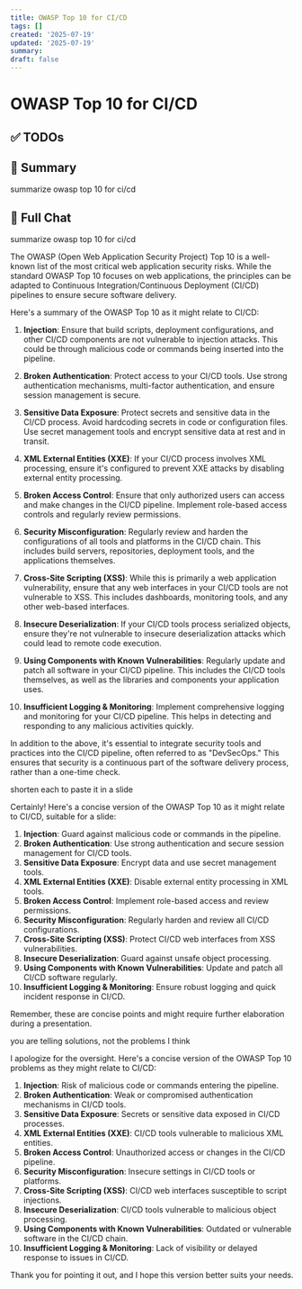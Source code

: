 ```yaml
---
title: OWASP Top 10 for CI/CD
tags: []
created: '2025-07-19'
updated: '2025-07-19'
summary:
draft: false
---
```


# OWASP Top 10 for CI/CD

## ✅ TODOs


## 📌 Summary
summarize owasp top 10 for ci/cd

## 🧠 Full Chat


summarize owasp top 10 for ci/cd

The OWASP (Open Web Application Security Project) Top 10 is a well-known list of the most critical web application security risks. While the standard OWASP Top 10 focuses on web applications, the principles can be adapted to Continuous Integration/Continuous Deployment (CI/CD) pipelines to ensure secure software delivery.

Here's a summary of the OWASP Top 10 as it might relate to CI/CD:

1. **Injection**: Ensure that build scripts, deployment configurations, and other CI/CD components are not vulnerable to injection attacks. This could be through malicious code or commands being inserted into the pipeline.

2. **Broken Authentication**: Protect access to your CI/CD tools. Use strong authentication mechanisms, multi-factor authentication, and ensure session management is secure.

3. **Sensitive Data Exposure**: Protect secrets and sensitive data in the CI/CD process. Avoid hardcoding secrets in code or configuration files. Use secret management tools and encrypt sensitive data at rest and in transit.

4. **XML External Entities (XXE)**: If your CI/CD process involves XML processing, ensure it's configured to prevent XXE attacks by disabling external entity processing.

5. **Broken Access Control**: Ensure that only authorized users can access and make changes in the CI/CD pipeline. Implement role-based access controls and regularly review permissions.

6. **Security Misconfiguration**: Regularly review and harden the configurations of all tools and platforms in the CI/CD chain. This includes build servers, repositories, deployment tools, and the applications themselves.

7. **Cross-Site Scripting (XSS)**: While this is primarily a web application vulnerability, ensure that any web interfaces in your CI/CD tools are not vulnerable to XSS. This includes dashboards, monitoring tools, and any other web-based interfaces.

8. **Insecure Deserialization**: If your CI/CD tools process serialized objects, ensure they're not vulnerable to insecure deserialization attacks which could lead to remote code execution.

9. **Using Components with Known Vulnerabilities**: Regularly update and patch all software in your CI/CD pipeline. This includes the CI/CD tools themselves, as well as the libraries and components your application uses.

10. **Insufficient Logging & Monitoring**: Implement comprehensive logging and monitoring for your CI/CD pipeline. This helps in detecting and responding to any malicious activities quickly.

In addition to the above, it's essential to integrate security tools and practices into the CI/CD pipeline, often referred to as "DevSecOps." This ensures that security is a continuous part of the software delivery process, rather than a one-time check.

shorten each to paste it in  a slide

Certainly! Here's a concise version of the OWASP Top 10 as it might relate to CI/CD, suitable for a slide:

1. **Injection**: Guard against malicious code or commands in the pipeline.
2. **Broken Authentication**: Use strong authentication and secure session management for CI/CD tools.
3. **Sensitive Data Exposure**: Encrypt data and use secret management tools.
4. **XML External Entities (XXE)**: Disable external entity processing in XML tools.
5. **Broken Access Control**: Implement role-based access and review permissions.
6. **Security Misconfiguration**: Regularly harden and review all CI/CD configurations.
7. **Cross-Site Scripting (XSS)**: Protect CI/CD web interfaces from XSS vulnerabilities.
8. **Insecure Deserialization**: Guard against unsafe object processing.
9. **Using Components with Known Vulnerabilities**: Update and patch all CI/CD software regularly.
10. **Insufficient Logging & Monitoring**: Ensure robust logging and quick incident response in CI/CD.

Remember, these are concise points and might require further elaboration during a presentation.

you are telling solutions, not the problems I think

I apologize for the oversight. Here's a concise version of the OWASP Top 10 problems as they might relate to CI/CD:

1. **Injection**: Risk of malicious code or commands entering the pipeline.
2. **Broken Authentication**: Weak or compromised authentication mechanisms in CI/CD tools.
3. **Sensitive Data Exposure**: Secrets or sensitive data exposed in CI/CD processes.
4. **XML External Entities (XXE)**: CI/CD tools vulnerable to malicious XML entities.
5. **Broken Access Control**: Unauthorized access or changes in the CI/CD pipeline.
6. **Security Misconfiguration**: Insecure settings in CI/CD tools or platforms.
7. **Cross-Site Scripting (XSS)**: CI/CD web interfaces susceptible to script injections.
8. **Insecure Deserialization**: CI/CD tools vulnerable to malicious object processing.
9. **Using Components with Known Vulnerabilities**: Outdated or vulnerable software in the CI/CD chain.
10. **Insufficient Logging & Monitoring**: Lack of visibility or delayed response to issues in CI/CD.

Thank you for pointing it out, and I hope this version better suits your needs.
